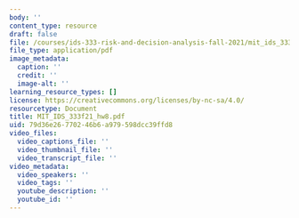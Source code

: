 ```yaml
---
body: ''
content_type: resource
draft: false
file: /courses/ids-333-risk-and-decision-analysis-fall-2021/mit_ids_333f21_hw8.pdf
file_type: application/pdf
image_metadata:
  caption: ''
  credit: ''
  image-alt: ''
learning_resource_types: []
license: https://creativecommons.org/licenses/by-nc-sa/4.0/
resourcetype: Document
title: MIT_IDS_333f21_hw8.pdf
uid: 79d36e26-7702-46b6-a979-598dcc39ffd8
video_files:
  video_captions_file: ''
  video_thumbnail_file: ''
  video_transcript_file: ''
video_metadata:
  video_speakers: ''
  video_tags: ''
  youtube_description: ''
  youtube_id: ''
---
```

